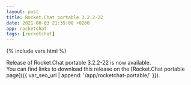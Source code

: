 ```yaml
---
layout: post
title: Rocket.Chat portable 3.2.2-22
date: 2021-06-03 21:35:00 +0200
app: rocketchat
tags: [rocketchat]
---
```

{% include vars.html %}

Release of Rocket.Chat portable 3.2.2-22 is now available.<br />
You can find links to download this release on the [Rocket.Chat portable page]({{ var_seo_url | append: '/app/rocketchat-portable/' }}).

